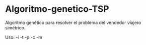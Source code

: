 # Algoritmo-genetico-TSP
Algoritmo genético para resolver el problema del vendedor viajero simétrico.

Uso: -i <path del archivo> -t <tiempo en segundos> -p <numero de poblacion> -c <probabilidad de cruza> -m <probabilidad de mutacion>
